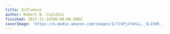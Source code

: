 ```yaml
---
title: Influence
author: Robert B. Cialdini
finished: 2017-11-14T00:00:00.000Z
coverImage: 'https://m.media-amazon.com/images/I/71SPjJ+UnLL._SL1500_.jpg'
---
```

